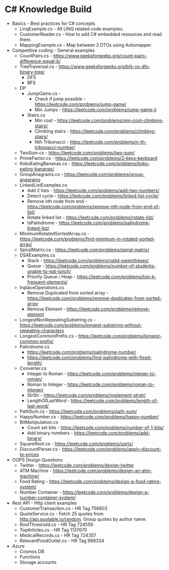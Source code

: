 # C# Knowledge Build

- Basics - Best practices for C# concepts 
  - LinqExample.cs - All LINQ related code examples.
  - CustomerReader.cs - How to add C# embedded resources and read them.
  - MappingExample.cs - Map between 2 DTOs using Automapper.
- Competitive coding - General examples
  - CountPairs.cs - https://www.geeksforgeeks.org/count-pairs-difference-equal-k/
  - TreeTraversal.cs - https://www.geeksforgeeks.org/bfs-vs-dfs-binary-tree/
    - DFS
    - BFS
  - DP
    - JumpGame.cs - 
      - Check if jump possible - https://leetcode.com/problems/jump-game/
      - Min Jumps - https://leetcode.com/problems/jump-game-ii
    - Stairs.cs
      - Min cost - https://leetcode.com/problems/min-cost-climbing-stairs/
      - Climbing stairs - https://leetcode.com/problems/climbing-stairs/
      - Nth Tribonacci - https://leetcode.com/problems/n-th-tribonacci-number/
  - TwoSum.cs - https://leetcode.com/problems/two-sum/
  - PrimeFactor.cs - https://leetcode.com/problems/2-keys-keyboard
  - KokoEatingBananas.cs - https://leetcode.com/problems/koko-eating-bananas/
  - GroupAnagrams.cs - https://leetcode.com/problems/group-anagrams
  - LinkedListExamples.cs
    - Add 2 lists - https://leetcode.com/problems/add-two-numbers/
    - Detect cycle - https://leetcode.com/problems/linked-list-cycle/
    - Remove nth node from end - https://leetcode.com/problems/remove-nth-node-from-end-of-list/
    - Rotate linked list - https://leetcode.com/problems/rotate-list/
    - IsPalindrome - https://leetcode.com/problems/palindrome-linked-list/
  - MinimumRotatedSortedArray.cs - https://leetcode.com/problems/find-minimum-in-rotated-sorted-array/
  - SpiralMatrix.cs - https://leetcode.com/problems/spiral-matrix/
  - DSAExamples.cs
    - Stack - https://leetcode.com/problems/valid-parentheses/
    - Queue - https://leetcode.com/problems/number-of-students-unable-to-eat-lunch/
    - Priority Queue / Heap - https://leetcode.com/problems/top-k-frequent-elements/
  - InplaceOperations.cs
    - Remove Duplicated from sorted array - https://leetcode.com/problems/remove-duplicates-from-sorted-array
    - Remove Element - https://leetcode.com/problems/remove-element
  - LongestNonRepeatingSubstring.cs - https://leetcode.com/problems/longest-substring-without-repeating-characters
  - LongestCommonPrefix.cs - https://leetcode.com/problems/longest-common-prefix/
  - Palindrome.cs
    - https://leetcode.com/problems/palindrome-number/
    - https://leetcode.com/problems/find-palindrome-with-fixed-length/
  - Converter.cs
    - Integer to Roman - https://leetcode.com/problems/integer-to-roman/
    - Roman to Integer - https://leetcode.com/problems/roman-to-integer/
    - StrStr - https://leetcode.com/problems/implement-strstr/
    - LengthOfLastWord - https://leetcode.com/problems/length-of-last-word/
  - PathSum.cs - https://leetcode.com/problems/path-sum/
  - HappyNumber.cs - https://leetcode.com/problems/happy-number/
  - BitManipulation.cs
    - Count set bits - https://leetcode.com/problems/number-of-1-bits/
    - Add binary numbers - https://leetcode.com/problems/add-binary/
  - SquareRoot.cs - https://leetcode.com/problems/sqrtx/
  - DiscountParser.cs - https://leetcode.com/problems/apply-discount-to-prices
- OOPS Design Questions
  - Twitter - https://leetcode.com/problems/design-twitter
  - ATM Machine - https://leetcode.com/problems/design-an-atm-machine/
  - Food Rating - https://leetcode.com/problems/design-a-food-rating-system/
  - Number Container - https://leetcode.com/problems/design-a-number-container-system/
- Rest API - Http client examples
  - CustomerTransaction.cs - HR Tag 756803
  - QuoteService.cs - Fetch 25 quotes from http://api.quotable.io/random. Group quotes by author name.
  - RootThreshold.cs - HR Tag 724559
  - TopArticles.cs - HR Tag 1137670
  - MedicalRecords.cs - HR Tag 724357
  - RelevantFoodOutlet.cs - HR Tag 998334
- Azure
  - Cosmos DB
  - Functions
  - Storage accounts
